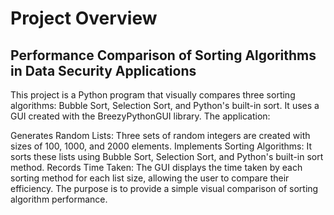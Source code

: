 # Project Overview

## Performance Comparison of Sorting Algorithms in Data Security Applications
This project is a Python program that visually compares three sorting algorithms: Bubble Sort, Selection Sort, and Python's built-in sort. 
It uses a GUI created with the BreezyPythonGUI library. The application:

Generates Random Lists: Three sets of random integers are created with sizes of 100, 1000, and 2000 elements.
Implements Sorting Algorithms: It sorts these lists using Bubble Sort, Selection Sort, and Python's built-in sort method.
Records Time Taken: The GUI displays the time taken by each sorting method for each list size, allowing the user to compare their efficiency.
The purpose is to provide a simple visual comparison of sorting algorithm performance.
